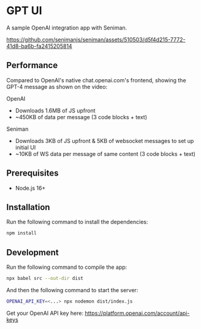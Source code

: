 # GPT UI

A sample OpenAI integration app with Seniman.

https://github.com/senimanjs/seniman/assets/510503/d5f4d215-7772-41d8-ba6b-fa2415205814


## Performance
Compared to OpenAI's native chat.openai.com's frontend, showing the GPT-4 message as shown on the video:

OpenAI
- Downloads 1.6MB of JS upfront
- ~450KB of data per message (3 code blocks + text)

Seniman
- Downloads 3KB of JS upfront & 5KB of websocket messages to set up initial UI
- ~10KB of WS data per message of same content (3 code blocks + text)

## Prerequisites
- Node.js 16+

## Installation

Run the following command to install the dependencies:

```bash
npm install
```

## Development

Run the following command to compile the app:
```bash
npx babel src --out-dir dist
```

And then the following command to start the server:

```bash
OPENAI_API_KEY=<...> npx nodemon dist/index.js
```

Get your OpenAI API key here: https://platform.openai.com/account/api-keys

